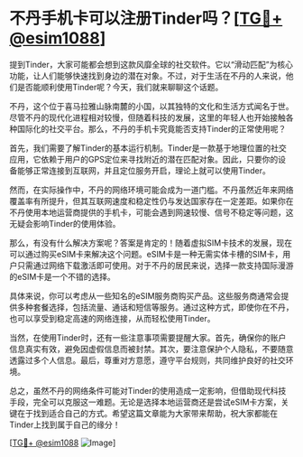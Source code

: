 # 不丹手机卡可以注册Tinder吗？[[TG💪+ @esim1088](https://t.me/s/esim1088)]

提到Tinder，大家可能都会想到这款风靡全球的社交软件。它以“滑动匹配”为核心功能，让人们能够快速找到身边的潜在对象。不过，对于生活在不丹的人来说，他们是否能顺利使用Tinder呢？今天，我们就来聊聊这个话题。

不丹，这个位于喜马拉雅山脉南麓的小国，以其独特的文化和生活方式闻名于世。尽管不丹的现代化进程相对较慢，但随着科技的发展，这里的年轻人也开始接触各种国际化的社交平台。那么，不丹的手机卡究竟能否支持Tinder的正常使用呢？

首先，我们需要了解Tinder的基本运行机制。Tinder是一款基于地理位置的社交应用，它依赖于用户的GPS定位来寻找附近的潜在匹配对象。因此，只要你的设备能够正常连接到互联网，并且定位服务开启，理论上就可以使用Tinder。

然而，在实际操作中，不丹的网络环境可能会成为一道门槛。不丹虽然近年来网络覆盖率有所提升，但其互联网速度和稳定性仍与发达国家存在一定差距。如果你在不丹使用本地运营商提供的手机卡，可能会遇到网速较慢、信号不稳定等问题，这无疑会影响Tinder的使用体验。

那么，有没有什么解决方案呢？答案是肯定的！随着虚拟SIM卡技术的发展，现在可以通过购买eSIM卡来解决这个问题。eSIM卡是一种无需实体卡槽的SIM卡，用户只需通过网络下载激活即可使用。对于不丹的居民来说，选择一款支持国际漫游的eSIM卡是一个不错的选择。

具体来说，你可以考虑从一些知名的eSIM服务商购买产品。这些服务商通常会提供多种套餐选择，包括流量、通话和短信等服务。通过这种方式，即使你在不丹，也可以享受到稳定高速的网络连接，从而轻松使用Tinder。

当然，在使用Tinder时，还有一些注意事项需要提醒大家。首先，确保你的账户信息真实有效，避免因虚假信息而被封禁。其次，要注意保护个人隐私，不要随意透露过多个人信息。最后，尊重对方意愿，遵守平台规则，共同维护良好的社交环境。

总之，虽然不丹的网络条件可能对Tinder的使用造成一定影响，但借助现代科技手段，完全可以克服这一难题。无论是选择本地运营商还是尝试eSIM卡方案，关键在于找到适合自己的方式。希望这篇文章能为大家带来帮助，祝大家都能在Tinder上找到属于自己的缘分！

[[TG💪+ @esim1088](https://t.me/s/esim1088) ![Image](https://i.postimg.cc/4NQfJmqS/Snipaste-2025-05-13-00-14-12.png)]